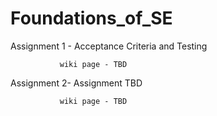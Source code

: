 # Foundations_of_SE

Assignment 1 - Acceptance Criteria and Testing

               wiki page - TBD
               
Assignment 2- Assignment TBD

               wiki page - TBD
